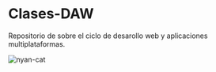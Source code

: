 # Clases-DAW
Repositorio de sobre el ciclo de desarollo web y aplicaciones multiplataformas.

![nyan-cat](https://github.com/Katana86/Clases-DAW/assets/125601886/0ace7bdf-437e-4234-ba50-d0ec90b28f71)
